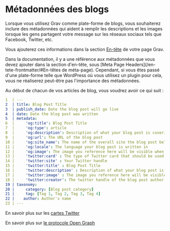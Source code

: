 <h1 class="rem">Métadonnées des blogs</h1>

Lorsque vous utilisez Grav comme plate-forme de blogs, vous souhaiterez inclure des métadonnées qui aident à remplir les descriptions et les images lorsque les gens partagent votre message sur les réseaux sociaux tels que Facebook, Twitter, etc.

Vous ajouterez ces informations dans la section [En-tête](/en-tete_frontmatter) de votre page Grav.

Dans la documentation, il y a une référence aux métadonnées que vous devez ajouter dans la section d'en-tête, sous [Meta Page Headers](/en-tete-frontmatter/#En-têtes de méta-page). Cependant, si vous êtes passé d'une plate-forme telle que WordPress où vous utilisez un plugin pour cela, vous ne réaliserez peut-être pas l'importance des métadonnées.

Au début de chacun de vos articles de blog, vous voudrez avoir ce qui suit :

```yaml
1  | ---
2  | title: Blog Post Title
3  | publish_date: Date the blog post will go live
4  | date: Date the blog post was written
5  | metadata:
6  |     'og:title': Blog Post Title
7  |     'og:type': article
8  |     'og:description': Description of what your blog post is covering.  This will be visible when people share your post on social media.
9  |     'og:url': The URL of the blog post
10 |     'og:site_name': The name of the overall site the blog post belongs to. 
11 |     'og:locale': The language your blog post is written in
12 |     'og:image': The image you reference here will be visible when shared on social media. 
13 |     'twitter:card' : The type of Twitter card that should be used. 
14 |     'twitter:site' : Your Twitter handle
15 |     'twitter:title' : Blog Post Title
16 |     'twitter:description' : Description of what your blog post is covering.  This will be visible when people share your post on social media.
17 |     'twitter:image' : The image you reference here will be visible when shared on social media. 
18 |     'twitter:creator': The twitter handle of the blog post author. 
19 | taxonomy:
20 |     category: [Blog post category]
21 |     tag: [Tag 1, Tag 2, Tag 3, Tag 4]
22 |    author: Author's name
23 | ---
```

En savoir plus sur les [cartes Twitter](https://developer.twitter.com/en/docs/tweets/optimize-with-cards/guides/getting-started.html)

En savoir plus sur [le protocole Open Graph](https://ogp.me/)

